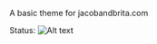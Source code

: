 A basic theme for jacobandbrita.com

Status: ![Alt text](https://travis-ci.org/jacoboyen/jandb-theme.svg?branch=master)
